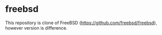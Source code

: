 # freebsd
This repository is clone of FreeBSD (https://github.com/freebsd/freebsd), however version is difference.
